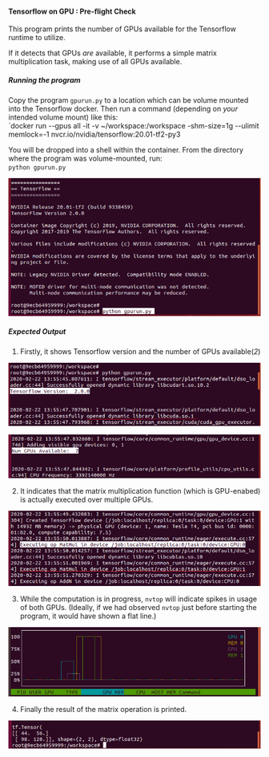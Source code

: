 #### Tensorflow on GPU : Pre-flight Check
This program prints the number of GPUs available for the Tensorflow runtime to utilize.

If it detects that GPUs *are* available, it performs a simple matrix multiplication task, making use of all GPUs available.

##### Running the program

Copy the program `gpurun.py` to a location which can be volume mounted into the Tensorflow docker. Then run a command (depending on *your* intended volume mount) like this: \
`docker run --gpus all -it -v ~/workspace:/workspace -shm-size=1g --ulimit memlock=-1 nvcr.io/nvidia/tensorflow:20.01-tf2-py3

You will be dropped into a shell within the container. From the directory where the program was volume-mounted, run: \
`python gpurun.py`

![gpurun](https://github.com/techyugadi/dnn_gpu/blob/master/img/dnn03.png)

##### Expected Output

1. Firstly, it shows Tensorflow version and the number of GPUs available(*2*)

![tfver](https://github.com/techyugadi/dnn_gpu/blob/master/img/dnn04.png)

![numgpus](https://github.com/techyugadi/dnn_gpu/blob/master/img/dnn05.png)

2. It indicates that the matrix multiplication function (which is GPU-enabed) is actually executed over multiple GPUs.

![matmult](https://github.com/techyugadi/dnn_gpu/blob/master/img/dnn06.png)

3. While the computation is in progress, `nvtop` will indicate spikes in usage of both GPUs. (Ideally, if we had observed `nvtop` just before starting the program, it would have shown a flat line.)

![nvtop](https://github.com/techyugadi/dnn_gpu/blob/master/img/dnn07.png)

4. Finally the result of the matrix operation is printed.

![result](https://github.com/techyugadi/dnn_gpu/blob/master/img/dnn08.png)
